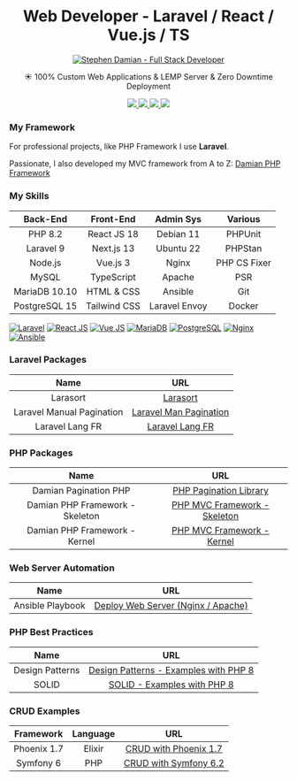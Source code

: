 <h1 align="center">
    Web Developer - Laravel / React / Vue.js / TS
</h1>

<p align="center">
    <a href="https://github.com/s-damian">
        <img src="https://raw.githubusercontent.com/s-damian/medias/main/s-damian-logo-full-stack.webp" alt="Stephen Damian - Full Stack Developer">
    </a>
</p>

<p align="center">
    &#9728; 100% Custom Web Applications & LEMP Server & Zero Downtime Deployment
</p>

<p align="center">
<a href="https://www.damian-freelance.com/">
    <img src="https://img.shields.io/badge/My%20Website-en-orange">
</a>
<a href="https://www.damian-freelance.fr/">
    <img src="https://img.shields.io/badge/My%20Website-fr-orange">
</a>
<a href="https://www.linkedin.com/in/stephen-damian/">
    <img src="https://img.shields.io/badge/-Linkedin-blue?style=flat-square&logo=linkedin">
</a>
<a href="https://github.com/s-damian">
    <img src="https://img.shields.io/badge/-Linkedin-grey?style=flat-square&logo=github">
</a>
</p>




### My Framework

For professional projects, like PHP Framework I use **Laravel**.

Passionate, I also developed my MVC framework from A to Z:
[Damian PHP Framework](https://github.com/s-damian/damian-php)

### My Skills

| Back-End      | Front-End    | Admin Sys       | Various |
|:-------------:|:------------:|:---------------:|:-------:|
| PHP 8.2       | React JS 18  | Debian 11       | PHPUnit |
| Laravel 9     | Next.js 13   | Ubuntu 22       | PHPStan |
| Node.js       | Vue.js 3     | Nginx           | PHP CS Fixer |
| MySQL         | TypeScript   | Apache          | PSR |
| MariaDB 10.10 | HTML & CSS   | Ansible         | Git |
| PostgreSQL 15 | Tailwind CSS | Laravel Envoy   | Docker |

[![Laravel](https://raw.githubusercontent.com/s-damian/medias/main/technos/laravel.webp)](https://github.com/s-damian)
[![React JS](https://raw.githubusercontent.com/s-damian/medias/main/technos/react-js.webp)](https://github.com/s-damian)
[![Vue JS](https://raw.githubusercontent.com/s-damian/medias/main/technos/vue-js.webp)](https://github.com/s-damian)
[![MariaDB](https://raw.githubusercontent.com/s-damian/medias/main/technos/mariadb.webp)](https://github.com/s-damian)
[![PostgreSQL](https://raw.githubusercontent.com/s-damian/medias/main/technos/postgresql.webp)](https://github.com/s-damian)
[![Nginx](https://raw.githubusercontent.com/s-damian/medias/main/technos/nginx.webp)](https://github.com/s-damian)
[![Ansible](https://raw.githubusercontent.com/s-damian/medias/main/technos/ansible.webp)](https://github.com/s-damian)

### Laravel Packages

| Name | URL |
|:----:|:---:|
| Larasort | [Larasort](https://github.com/s-damian/larasort) |
| Laravel Manual Pagination | [Laravel Man Pagination](https://github.com/s-damian/laravel-man-pagination) |
| Laravel Lang FR | [Laravel Lang FR](https://github.com/s-damian/laravel-lang-fr) |

### PHP Packages

| Name | URL |
|:----:|:---:|
| Damian Pagination PHP | [PHP Pagination Library](https://github.com/s-damian/damian-pagination-php) |
| Damian PHP Framework - Skeleton | [PHP MVC Framework - Skeleton](https://github.com/s-damian/damian-php) |
| Damian PHP Framework - Kernel | [PHP MVC Framework - Kernel](https://github.com/s-damian/damian-php-fw) |

### Web Server Automation

| Name | URL |
|:----:|:---:|
| Ansible Playbook | [Deploy Web Server (Nginx / Apache)](https://github.com/s-damian/ansible-web-server-debian) |

### PHP Best Practices

| Name | URL |
|:----:|:---:|
| Design Patterns | [Design Patterns - Examples with PHP 8](https://github.com/s-damian/design-patterns-php) |
| SOLID | [SOLID - Examples with PHP 8](https://github.com/s-damian/solid-php) |

### CRUD Examples

| Framework | Language | URL |
|:---------:|:--------:|:---:|
| Phoenix 1.7 | Elixir | [CRUD with Phoenix 1.7](https://github.com/s-damian/phoenix-crud-example) |
| Symfony 6 | PHP | [CRUD with Symfony 6.2](https://github.com/s-damian/symfony-crud-example) |
